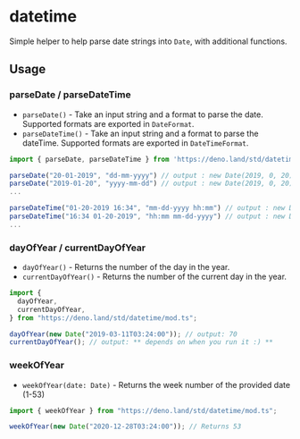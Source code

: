 # datetime

Simple helper to help parse date strings into `Date`, with additional functions.

## Usage

### parseDate / parseDateTime

- `parseDate()` - Take an input string and a format to parse the date. Supported
  formats are exported in `DateFormat`.
- `parseDateTime()` - Take an input string and a format to parse the dateTime.
  Supported formats are exported in `DateTimeFormat`.

```ts
import { parseDate, parseDateTime } from 'https://deno.land/std/datetime/mod.ts'

parseDate("20-01-2019", "dd-mm-yyyy") // output : new Date(2019, 0, 20)
parseDate("2019-01-20", "yyyy-mm-dd") // output : new Date(2019, 0, 20)
...

parseDateTime("01-20-2019 16:34", "mm-dd-yyyy hh:mm") // output : new Date(2019, 0, 20, 16, 34)
parseDateTime("16:34 01-20-2019", "hh:mm mm-dd-yyyy") // output : new Date(2019, 0, 20, 16, 34)
...
```

### dayOfYear / currentDayOfYear

- `dayOfYear()` - Returns the number of the day in the year.
- `currentDayOfYear()` - Returns the number of the current day in the year.

```ts
import {
  dayOfYear,
  currentDayOfYear,
} from "https://deno.land/std/datetime/mod.ts";

dayOfYear(new Date("2019-03-11T03:24:00")); // output: 70
currentDayOfYear(); // output: ** depends on when you run it :) **
```

### weekOfYear

- `weekOfYear(date: Date)` - Returns the week number of the provided date (1-53)

```ts
import { weekOfYear } from "https://deno.land/std/datetime/mod.ts";

weekOfYear(new Date("2020-12-28T03:24:00")); // Returns 53
```
